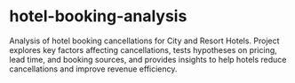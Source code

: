 # hotel-booking-analysis
Analysis of hotel booking cancellations for City and Resort Hotels. Project explores key factors affecting cancellations, tests hypotheses on pricing, lead time, and booking sources, and provides insights to help hotels reduce cancellations and improve revenue efficiency.
